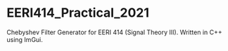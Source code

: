# EERI414_Practical_2021
Chebyshev Filter Generator for EERI 414 (Signal Theory III).  Written in C++ using ImGui.
